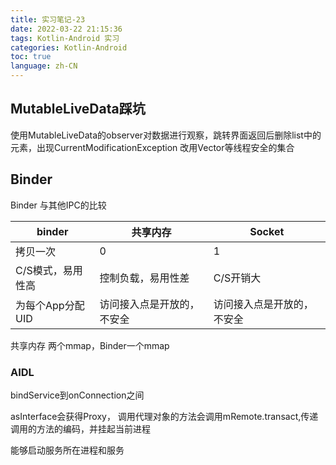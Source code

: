```yaml
---
title: 实习笔记-23
date: 2022-03-22 21:15:36
tags: Kotlin-Android 实习
categories: Kotlin-Android
toc: true
language: zh-CN
---
```


## MutableLiveData踩坑
使用MutableLiveData的observer对数据进行观察，跳转界面返回后删除list中的元素，出现CurrentModificationException
改用Vector等线程安全的集合

## Binder

Binder 与其他IPC的比较

|binder|共享内存|Socket|
|-|-|-|
|拷贝一次|0|1|
|C/S模式，易用性高|控制负载，易用性差|C/S开销大|
|为每个App分配UID|访问接入点是开放的，不安全|访问接入点是开放的，不安全|

共享内存 两个mmap，Binder一个mmap

### AIDL
bindService到onConnection之间

asInterface会获得Proxy，
调用代理对象的方法会调用mRemote.transact,传递调用的方法的编码，并挂起当前进程

能够启动服务所在进程和服务 